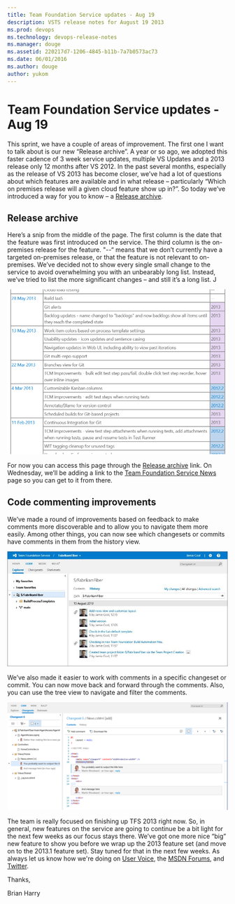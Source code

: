 ```yaml
---
title: Team Foundation Service updates - Aug 19
description: VSTS release notes for August 19 2013
ms.prod: devops
ms.technology: devops-release-notes
ms.manager: douge
ms.assetid: 220217d7-1206-4845-b11b-7a7b0573ac73
ms.date: 06/01/2016
ms.author: douge
author: yukom
---
```


# Team Foundation Service updates - Aug 19

This sprint, we have a couple of areas of improvement. The first one I want to talk about is our new “Release archive”. A year or so ago, we adopted this faster cadence of 3 week service updates, multiple VS Updates and a 2013 release only 12 months after VS 2012. In the past several months, especially as the release of VS 2013 has become closer, we’ve had a lot of questions about which features are available and in what release – particularly “Which on premises release will a given cloud feature show up in?”. So today we’ve introduced a way for you to know – a [Release archive](/azure/devops/release-notes/). 
 
## Release archive
 
Here’s a snip from the middle of the page. The first column is the date that the feature was first introduced on the service. The third column is the on-premises release for the feature. "--“ means that we don’t currently have a targeted on-premises release, or that the feature is not relevant to on-premises. We’ve decided not to show every single small change to the service to avoid overwhelming you with an unbearably long list. Instead, we’ve tried to list the more significant changes – and still it’s a long list. J 
  
![Release archive](_img/8_19_01.png)

For now you can access this page through the [Release archive](https://visualstudio.microsoft.com/articles/news/features-timeline) link. On Wednesday, we’ll be adding a link to the [Team Foundation Service News](https://visualstudio.microsoft.com/team-services/updates/) page so you can get to it from there.

## Code commenting improvements

We’ve made a round of improvements based on feedback to make comments more discoverable and to allow you to navigate them more easily. Among other things, you can now see which changesets or commits have comments in them from the history view.

![Code comments improvements](_img/8_19_02.png)

We’ve also made it easier to work with comments in a specific changeset or commit. You can now move back and forward through the comments. Also, you can use the tree view to navigate and filter the comments. 

![More improvements for code comments](_img/8_19_03.png)

The team is really focused on finishing up TFS 2013 right now. So, in general, new features on the service are going to continue be a bit light for the next few weeks as our focus stays there. We’ve got one more nice “big” new feature to show you before we wrap up the 2013 feature set (and move on to the 2013.1 feature set). Stay tuned for that in the next few weeks. As always let us know how we're doing on [User Voice](https://visualstudio.uservoice.com/forums/330519-vso), the [MSDN Forums](http://social.msdn.microsoft.com/Forums/TFService/threads), and [Twitter](http://twitter.com/search?q=%23tfservice).

Thanks,

Brian Harry




 
 
